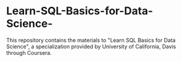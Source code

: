 # Learn-SQL-Basics-for-Data-Science-
This repository contains the materials to "Learn SQL Basics for Data Science", a specialization provided by University of California, Davis through Coursera.
